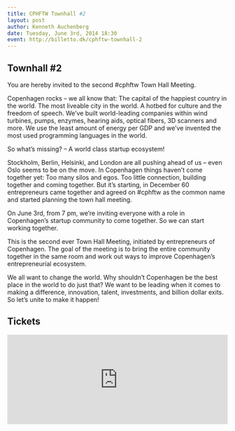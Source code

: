 ```yaml
---
title: CPHFTW Townhall #2
layout: post
author: Kenneth Auchenberg
date: Tuesday, June 3rd, 2014 18:30
event: http://billetto.dk/cphftw-townhall-2
---
```


## Townhall #2

You are hereby invited to the second #cphftw Town Hall Meeting.

Copenhagen rocks – we all know that: The capital of the happiest country in the world. The most liveable city in the world. A hotbed for culture and the freedom of speech. We’ve built world-leading companies within wind turbines, pumps, enzymes, hearing aids, optical fibers, 3D scanners and more. We use the least amount of energy per GDP and we’ve invented the most used programming languages in the world.

So what’s missing? – A world class startup ecosystem!

Stockholm, Berlin, Helsinki, and London are all pushing ahead of us – even Oslo seems to be on the move. In Copenhagen things haven’t come together yet: Too many silos and egos. Too little connection, building together and coming together. But it’s starting, in December 60 entrepreneurs came together and agreed on #cphftw as the common name and started planning the town hall meeting.

On June 3rd, from 7 pm, we’re inviting everyone with a role in Copenhagen’s startup community to come together. So we can start working together.

This is the second ever Town Hall Meeting, initiated by entrepreneurs of Copenhagen. The goal of the meeting is to bring the entire community together in the same room and work out ways to improve Copenhagen’s entrepreneurial ecosystem.

We all want to change the world. Why shouldn’t Copenhagen be the best place in the world to do just that? We want to be leading when it comes to making a difference, innovation, talent, investments, and billion dollar exits. So let’s unite to make it happen!

## Tickets
<iframe allowtransparency="true" frameborder="0" hspace="0" marginheight="0" marginwidth="0" scrolling="true" src="http://billetto.dk/en/events/46451/widget/" vspace="0" width="100%" height="205"></iframe>



